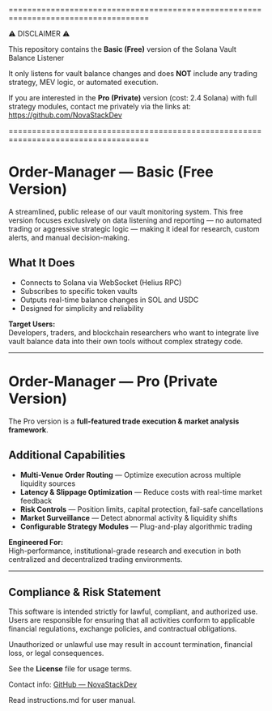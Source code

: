 ====================================================================================

⚠ DISCLAIMER ⚠

This repository contains the **Basic (Free)** version of the Solana Vault Balance
Listener

It only listens for vault balance changes and does **NOT** include any trading
strategy, MEV logic, or automated execution.

If you are interested in the **Pro (Private)** version (cost: 2.4 Solana) with full strategy modules,
contact me privately via the links at:
    https://github.com/NovaStackDev
    
====================================================================================


# Order-Manager — Basic (Free Version)
A streamlined, public release of our vault monitoring system.
This free version focuses exclusively on data listening and reporting — no automated trading or aggressive strategic logic — making it ideal for research, custom alerts, and manual decision-making.

## What It Does
- Connects to Solana via WebSocket (Helius RPC)
- Subscribes to specific token vaults
- Outputs real-time balance changes in SOL and USDC
- Designed for simplicity and reliability

**Target Users:**  
Developers, traders, and blockchain researchers who want to integrate live vault balance data into their own tools without complex strategy code.

---

# Order-Manager — Pro (Private Version)
The Pro version is a **full-featured trade execution & market analysis framework**.

## Additional Capabilities
- **Multi-Venue Order Routing** — Optimize execution across multiple liquidity sources
- **Latency & Slippage Optimization** — Reduce costs with real-time market feedback
- **Risk Controls** — Position limits, capital protection, fail-safe cancellations
- **Market Surveillance** — Detect abnormal activity & liquidity shifts
- **Configurable Strategy Modules** — Plug-and-play algorithmic trading

**Engineered For:**  
High-performance, institutional-grade research and execution in both centralized and decentralized trading environments.

---

## Compliance & Risk Statement
This software is intended strictly for lawful, compliant, and authorized use.
Users are responsible for ensuring that all activities conform to applicable
financial regulations, exchange policies, and contractual obligations.

Unauthorized or unlawful use may result in account termination, financial loss,
or legal consequences.

See the **License** file for usage terms.

Contact info: [GitHub — NovaStackDev](https://github.com/NovaStackDev)

Read instructions.md for user manual.
